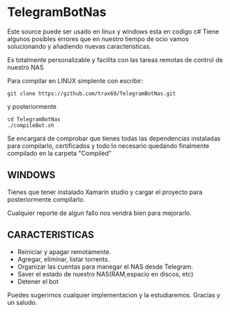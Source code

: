 # TelegramBotNas

Este source puede ser usado en linux y windows esta en codigo c#
Tiene algunos posibles errores que en nuestro tiempo de ocio vamos 
solucionando y añadiendo nuevas caracteristicas.

Es totalmente personalizable y facilita con las tareas remotas de 
control de nuestro NAS

Para compilar en LINUX simplente con escribir: 

```
git clone https://github.com/trax69/TelegramBotNas.git
```
y posteriormente

```
cd TelegramBotNas
./compileBot.sh
```
Se encargará de comprobar que tienes todas las dependencias instaladas para compilarlo, certificados
y todo lo necesario quedando finalmente compilado en la carpeta "Compiled"

WINDOWS
--------------
Tienes que tener instalado Xamarin studio y cargar el proyecto para posteriormente 
compilarlo.



Cualquier reporte de algun fallo nos vendrá bien para mejorarlo.

CARACTERISTICAS
--------------
- Reiniciar y apagar remotamente.
- Agregar, eliminar, listar torrents.
- Organizar las cuentas para manegar el NAS desde Telegram.
- Saver el estado de nuestro NAS(RAM,espacio en discos, etc)
- Detener el bot


Puedes sugerirnos cualquier implementacion y la estudiaremos.
Gracias y un saludo.
